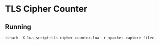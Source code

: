 # TLS Cipher Counter

## Running

    tshark -X lua_script:tls-cipher-counter.lua -r <packet-capture-file>
